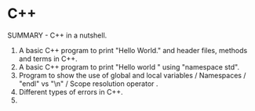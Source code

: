# C++

SUMMARY - C++ in a nutshell.
1. A basic C++ program to print "Hello World." and header files, methods and terms in C++.
2. A basic C++ program to print "Hello world " using "namespace std".
3. Program to show the use of global and local variables / Namespaces / "endl" vs "\n" / Scope resolution operator .
4. Different types of errors in C++.
5. 
